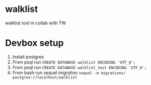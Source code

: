 # walklist
walklist tool in collab with TW


# Devbox setup

1. Install postgres
2. From psql run `CREATE DATABASE walklist ENCODING 'UTF_8';`
3. From psql run `CREATE DATABASE walklist_test ENCODING 'UTF_8';`
4. From bash run sequel migration `sequel -m migrations/ postgres://localhost/walklist`
